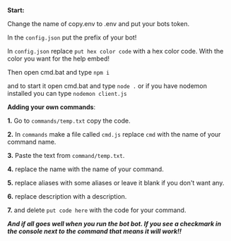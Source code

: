**Start:**

Change the name of copy.env to .env and put your bots token.

In the `config.json` put the prefix of your bot!

In `config.json` replace `put hex color code` with a hex color code. With the color you want for the help embed!

Then open cmd.bat and type  `npm i`

and to start it open cmd.bat and type  `node .` or if you have nodemon installed you can type `nodemon client.js`

**Adding your own commands**:

**1.** Go to `commands/temp.txt` copy the code.

**2.** In `commands` make a file called `cmd.js` replace `cmd` with the name of your command name.

**3.** Paste the text from `command/temp.txt`.

**4.** replace the name with the name of your command.

**5.** replace aliases with some aliases or leave it blank if you don't want any.

**6.** replace description with a description.

**7.** and delete `put code here` with the code for your command.


_**And if all goes well when you run the bot bot. If you see  a checkmark in the console next to the command that means it will work!!**_
